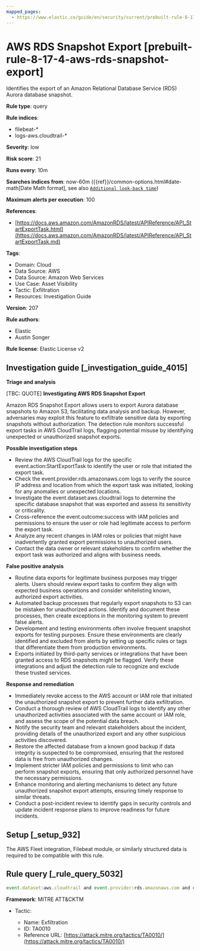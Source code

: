 ```yaml
---
mapped_pages:
  - https://www.elastic.co/guide/en/security/current/prebuilt-rule-8-17-4-aws-rds-snapshot-export.html
---
```


# AWS RDS Snapshot Export [prebuilt-rule-8-17-4-aws-rds-snapshot-export]

Identifies the export of an Amazon Relational Database Service (RDS) Aurora database snapshot.

**Rule type**: query

**Rule indices**:

* filebeat-*
* logs-aws.cloudtrail-*

**Severity**: low

**Risk score**: 21

**Runs every**: 10m

**Searches indices from**: now-60m ({{ref}}/common-options.html#date-math[Date Math format], see also [`Additional look-back time`](docs-content://solutions/security/detect-and-alert/create-detection-rule.md#rule-schedule))

**Maximum alerts per execution**: 100

**References**:

* [https://docs.aws.amazon.com/AmazonRDS/latest/APIReference/API_StartExportTask.html](https://docs.aws.amazon.com/AmazonRDS/latest/APIReference/API_StartExportTask.md)

**Tags**:

* Domain: Cloud
* Data Source: AWS
* Data Source: Amazon Web Services
* Use Case: Asset Visibility
* Tactic: Exfiltration
* Resources: Investigation Guide

**Version**: 207

**Rule authors**:

* Elastic
* Austin Songer

**Rule license**: Elastic License v2

## Investigation guide [_investigation_guide_4015]

**Triage and analysis**

[TBC: QUOTE]
**Investigating AWS RDS Snapshot Export**

Amazon RDS Snapshot Export allows users to export Aurora database snapshots to Amazon S3, facilitating data analysis and backup. However, adversaries may exploit this feature to exfiltrate sensitive data by exporting snapshots without authorization. The detection rule monitors successful export tasks in AWS CloudTrail logs, flagging potential misuse by identifying unexpected or unauthorized snapshot exports.

**Possible investigation steps**

* Review the AWS CloudTrail logs for the specific event.action:StartExportTask to identify the user or role that initiated the export task.
* Check the event.provider:rds.amazonaws.com logs to verify the source IP address and location from which the export task was initiated, looking for any anomalies or unexpected locations.
* Investigate the event.dataset:aws.cloudtrail logs to determine the specific database snapshot that was exported and assess its sensitivity or criticality.
* Cross-reference the event.outcome:success with IAM policies and permissions to ensure the user or role had legitimate access to perform the export task.
* Analyze any recent changes in IAM roles or policies that might have inadvertently granted export permissions to unauthorized users.
* Contact the data owner or relevant stakeholders to confirm whether the export task was authorized and aligns with business needs.

**False positive analysis**

* Routine data exports for legitimate business purposes may trigger alerts. Users should review export tasks to confirm they align with expected business operations and consider whitelisting known, authorized export activities.
* Automated backup processes that regularly export snapshots to S3 can be mistaken for unauthorized actions. Identify and document these processes, then create exceptions in the monitoring system to prevent false alerts.
* Development and testing environments often involve frequent snapshot exports for testing purposes. Ensure these environments are clearly identified and excluded from alerts by setting up specific rules or tags that differentiate them from production environments.
* Exports initiated by third-party services or integrations that have been granted access to RDS snapshots might be flagged. Verify these integrations and adjust the detection rule to recognize and exclude these trusted services.

**Response and remediation**

* Immediately revoke access to the AWS account or IAM role that initiated the unauthorized snapshot export to prevent further data exfiltration.
* Conduct a thorough review of AWS CloudTrail logs to identify any other unauthorized activities associated with the same account or IAM role, and assess the scope of the potential data breach.
* Notify the security team and relevant stakeholders about the incident, providing details of the unauthorized export and any other suspicious activities discovered.
* Restore the affected database from a known good backup if data integrity is suspected to be compromised, ensuring that the restored data is free from unauthorized changes.
* Implement stricter IAM policies and permissions to limit who can perform snapshot exports, ensuring that only authorized personnel have the necessary permissions.
* Enhance monitoring and alerting mechanisms to detect any future unauthorized snapshot export attempts, ensuring timely response to similar threats.
* Conduct a post-incident review to identify gaps in security controls and update incident response plans to improve readiness for future incidents.


## Setup [_setup_932]

The AWS Fleet integration, Filebeat module, or similarly structured data is required to be compatible with this rule.


## Rule query [_rule_query_5032]

```js
event.dataset:aws.cloudtrail and event.provider:rds.amazonaws.com and event.action:StartExportTask and event.outcome:success
```

**Framework**: MITRE ATT&CKTM

* Tactic:

    * Name: Exfiltration
    * ID: TA0010
    * Reference URL: [https://attack.mitre.org/tactics/TA0010/](https://attack.mitre.org/tactics/TA0010/)



